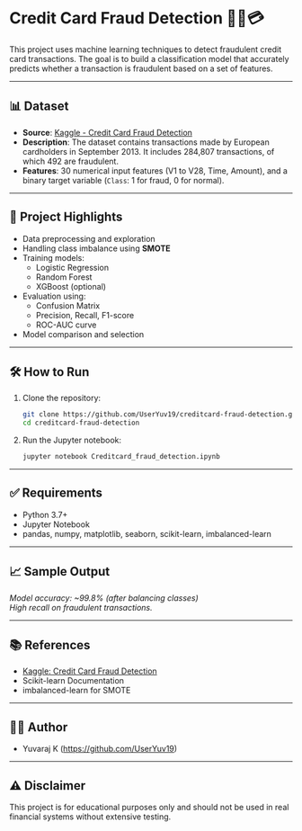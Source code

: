 # Credit Card Fraud Detection 🕵️‍♂️💳

This project uses machine learning techniques to detect fraudulent credit card transactions. The goal is to build a classification model that accurately predicts whether a transaction is fraudulent based on a set of features.

---

## 📊 Dataset

- **Source**: [Kaggle - Credit Card Fraud Detection](https://www.kaggle.com/mlg-ulb/creditcardfraud)
- **Description**: The dataset contains transactions made by European cardholders in September 2013. It includes 284,807 transactions, of which 492 are fraudulent.
- **Features**: 30 numerical input features (V1 to V28, Time, Amount), and a binary target variable (`Class`: 1 for fraud, 0 for normal).

---

## 📌 Project Highlights

- Data preprocessing and exploration
- Handling class imbalance using **SMOTE**
- Training models:
  - Logistic Regression
  - Random Forest
  - XGBoost (optional)
- Evaluation using:
  - Confusion Matrix
  - Precision, Recall, F1-score
  - ROC-AUC curve
- Model comparison and selection

---

## 🛠️ How to Run

1. Clone the repository:
   ```bash
   git clone https://github.com/UserYuv19/creditcard-fraud-detection.git
   cd creditcard-fraud-detection
   ```

2. Run the Jupyter notebook:
   ```bash
   jupyter notebook Creditcard_fraud_detection.ipynb
   ```

---

## ✅ Requirements

- Python 3.7+
- Jupyter Notebook
- pandas, numpy, matplotlib, seaborn, scikit-learn, imbalanced-learn

---

## 📈 Sample Output

*Model accuracy: ~99.8% (after balancing classes)*  
*High recall on fraudulent transactions.*

---

## 📚 References

- [Kaggle: Credit Card Fraud Detection](https://www.kaggle.com/mlg-ulb/creditcardfraud)
- Scikit-learn Documentation
- imbalanced-learn for SMOTE

---

## 🧑‍💻 Author

- Yuvaraj K (https://github.com/UserYuv19)

---

## ⚠️ Disclaimer

This project is for educational purposes only and should not be used in real financial systems without extensive testing.
